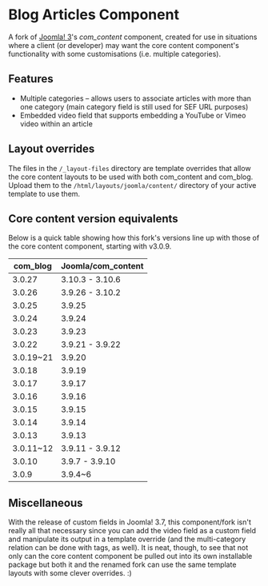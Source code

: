 # Blog Articles Component
A fork of [Joomla! 3](https://github.com/joomla/joomla-cms/)'s *com_content* component, created for use in situations where a client (or developer) may want the core content component's functionality with some customisations (i.e. multiple categories).

## Features
* Multiple categories – allows users to associate articles with more than one category (main category field is still used for SEF URL purposes)
* Embedded video field that supports embedding a YouTube or Vimeo video within an article

## Layout overrides
The files in the `/_layout-files` directory are template overrides that allow the core content layouts to be used with both com_content and com_blog. Upload them to the `/html/layouts/joomla/content/` directory of your active template to use them.

## Core content version equivalents
Below is a quick table showing how this fork's versions line up with those of the core content component, starting with v3.0.9.

| com_blog    | Joomla/com_content  |
| ----------- | ------------------  |
| 3.0.27      | 3.10.3 - 3.10.6     |
| 3.0.26      | 3.9.26 - 3.10.2     |
| 3.0.25      | 3.9.25              |
| 3.0.24      | 3.9.24              |
| 3.0.23      | 3.9.23              |
| 3.0.22      | 3.9.21 - 3.9.22     |
| 3.0.19~21   | 3.9.20              |
| 3.0.18      | 3.9.19              |
| 3.0.17      | 3.9.17              |
| 3.0.16      | 3.9.16              |
| 3.0.15      | 3.9.15              |
| 3.0.14      | 3.9.14              |
| 3.0.13      | 3.9.13              |
| 3.0.11~12   | 3.9.11 - 3.9.12     |
| 3.0.10      | 3.9.7 - 3.9.10      |
| 3.0.9       | 3.9.4~6             |

## Miscellaneous
With the release of custom fields in Joomla! 3.7, this component/fork isn't really all that necessary since you can add the video field as a custom field and manipulate its output in a template override (and the multi-category relation can be done with tags, as well). It is neat, though, to see that not only can the core content component be pulled out into its own installable package but both it and the renamed fork can use the same template layouts with some clever overrides. :)
